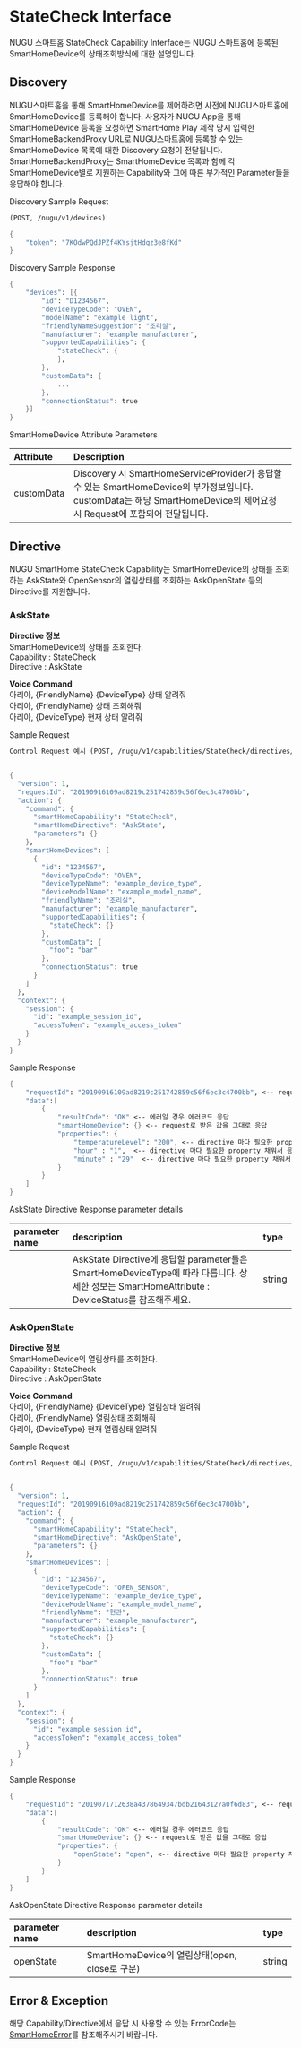 # StateCheck Interface

NUGU 스마트홈 StateCheck Capability Interface는 NUGU 스마트홈에 등록된 SmartHomeDevice의 상태조회방식에 대한 설명입니다.

## Discovery

NUGU스마트홈을 통해 SmartHomeDevice를 제어하려면 사전에 NUGU스마트홈에 SmartHomeDevice를 등록해야 합니다. 사용자가 NUGU App을 통해 SmartHomeDevice 등록을 요청하면 SmartHome Play 제작 당시 입력한 SmartHomeBackendProxy URL로 NUGU스마트홈에 등록할 수 있는 SmartHomeDevice 목록에 대한 Discovery 요청이 전달됩니다. SmartHomeBackendProxy는 SmartHomeDevice 목록과 함께 각 SmartHomeDevice별로 지원하는 Capability와 그에 따른 부가적인 Parameter들을 응답해야 합니다.

Discovery Sample Request

```scheme
(POST, /nugu/v1/devices)

{
    "token": "7KOdwPQdJPZf4KYsjtHdqz3e8fKd"
}
```

Discovery Sample Response

```scheme
{
    "devices": [{
        "id": "D1234567",
        "deviceTypeCode": "OVEN",
        "modelName": "example light",
        "friendlyNameSuggestion": "조리실",
        "manufacturer": "example manufacturer",
        "supportedCapabilities": {
            "stateCheck": {
            },
        },
        "customData": {
            ...
        },
        "connectionStatus": true
    }]
}
```

SmartHomeDevice Attribute Parameters

| Attribute | Description |
| :--- | :--- |
| customData | Discovery 시 SmartHomeServiceProvider가 응답할 수 있는 SmartHomeDevice의 부가정보입니다. customData는 해당 SmartHomeDevice의 제어요청 시 Request에 포함되어 전달됩니다. |

## Directive

NUGU SmartHome StateCheck Capability는 SmartHomeDevice의 상태를 조회하는 AskState와 OpenSensor의 열림상태를 조회하는 AskOpenState 등의 Directive를 지원합니다.

### AskState

**Directive 정보**  
SmartHomeDevice의 상태를 조회한다.  
Capability : StateCheck  
Directive : AskState

**Voice Command**  
아리아, {FriendlyName} {DeviceType} 상태 알려줘  
아리아, {FriendlyName} 상태 조회해줘  
아리아, {DeviceType} 현재 상태 알려줘

Sample Request

```scheme
Control Request 예시 (POST, /nugu/v1/capabilities/StateCheck/directives/AskState)


{
  "version": 1,
  "requestId": "20190916109ad8219c251742859c56f6ec3c4700bb",
  "action": {
    "command": {
      "smartHomeCapability": "StateCheck",
      "smartHomeDirective": "AskState",
      "parameters": {}
    },
    "smartHomeDevices": [
      {
        "id": "1234567",
        "deviceTypeCode": "OVEN",
        "deviceTypeName": "example_device_type",
        "deviceModelName": "example_model_name",
        "friendlyName": "조리실",
        "manufacturer": "example_manufacturer",
        "supportedCapabilities": {
          "stateCheck": {}
        },
        "customData": {
          "foo": "bar"
        },
        "connectionStatus": true
      }
    ]
  },
  "context": {
    "session": {
      "id": "example_session_id",
      "accessToken": "example_access_token"
    }
  }
}
```

Sample Response

```scheme
{
    "requestId": "20190916109ad8219c251742859c56f6ec3c4700bb", <-- request로 받은 값을 그대로 응답
    "data":[
        {
            "resultCode": "OK" <-- 에러일 경우 에러코드 응답
            "smartHomeDevice": {} <-- request로 받은 값을 그대로 응답
            "properties": {
                "temperatureLevel": "200", <-- directive 마다 필요한 property 채워서 응답.
                "hour" : "1",  <-- directive 마다 필요한 property 채워서 응답.
                "minute" : "29"  <-- directive 마다 필요한 property 채워서 응답.
            }
        }
    ]
}
```

AskState Directive Response parameter details

| parameter name | description | type |
| :--- | :--- | :--- |
|  | AskState Directive에 응답할 parameter들은 SmartHomeDeviceType에 따라 다릅니다. 상세한 정보는 SmartHomeAttribute : DeviceStatus를 참조해주세요. | string |

### AskOpenState

**Directive 정보**  
SmartHomeDevice의 열림상태를 조회한다.  
Capability : StateCheck  
Directive : AskOpenState

**Voice Command**  
아리아, {FriendlyName} {DeviceType} 열림상태 알려줘  
아리아, {FriendlyName} 열림상태 조회해줘  
아리아, {DeviceType} 현재 열림상태 알려줘

Sample Request

```scheme
Control Request 예시 (POST, /nugu/v1/capabilities/StateCheck/directives/AskOpenState)


{
  "version": 1,
  "requestId": "20190916109ad8219c251742859c56f6ec3c4700bb",
  "action": {
    "command": {
      "smartHomeCapability": "StateCheck",
      "smartHomeDirective": "AskOpenState",
      "parameters": {}
    },
    "smartHomeDevices": [
      {
        "id": "1234567",
        "deviceTypeCode": "OPEN_SENSOR",
        "deviceTypeName": "example_device_type",
        "deviceModelName": "example_model_name",
        "friendlyName": "현관",
        "manufacturer": "example_manufacturer",
        "supportedCapabilities": {
          "stateCheck": {}
        },
        "customData": {
          "foo": "bar"
        },
        "connectionStatus": true
      }
    ]
  },
  "context": {
    "session": {
      "id": "example_session_id",
      "accessToken": "example_access_token"
    }
  }
}
```

Sample Response

```scheme
{
    "requestId": "2019071712638a4378649347bdb21643127a0f6d83", <-- request로 받은 값을 그대로 응답
    "data":[
        {
            "resultCode": "OK" <-- 에러일 경우 에러코드 응답
            "smartHomeDevice": {} <-- request로 받은 값을 그대로 응답
            "properties": {
                "openState": "open", <-- directive 마다 필요한 property 채워서 응답.
            }
        }
    ]
}
```

AskOpenState Directive Response parameter details

| parameter name | description | type |
| :--- | :--- | :--- |
| openState | SmartHomeDevice의 열림상태\(open, close로 구분\) | string |

## Error & Exception

해당 Capability/Directive에서 응답 시 사용할 수 있는 ErrorCode는 [SmartHomeError](../smarthomeerror.md)를 참조해주시기 바랍니다.

